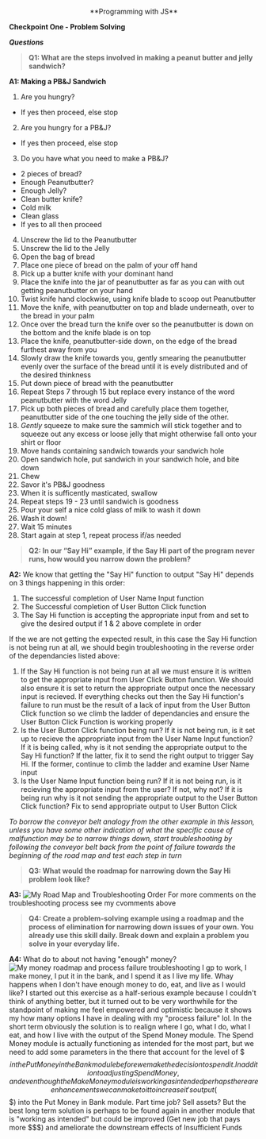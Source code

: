 <p style="text-align: center;">**Programming with JS**<br>

**Checkpoint One - Problem Solving**</p>

**_Questions_**
> **Q1: What are the steps involved in making a peanut butter and jelly sandwich?**

**A1: Making a PB&J Sandwich**

1. Are you hungry?
  * If yes then proceed, else stop
2. Are you hungry for a PB&J?
  * If yes then proceed, else stop
3. Do you have what you need to make a PB&J?
  * 2 pieces of bread?
  * Enough Peanutbutter?
  * Enough Jelly?
  * Clean butter knife?
  * Cold milk
  * Clean glass
  * If yes to all then proceed
4. Unscrew the lid to the Peanutbutter
5. Unscrew the lid to the Jelly
6. Open the bag of bread
7. Place one piece of bread on the palm of your off hand
8. Pick up a butter knife with your dominant hand
9. Place the knife into the jar of peanutbutter as far as you can with out getting peanutbutter on your hand
10. Twist knife hand clockwise, using knife blade to scoop out Peanutbutter
11. Move the knife, with peanutbutter on top and blade underneath, over to the bread in your palm
12. Once over the bread turn the knife over so the peanutbutter is down on the bottom and the knife blade is on top
13. Place the knife, peanutbutter-side down, on the edge of the bread furthest away from you
14. Slowly draw the knife towards you, gently smearing the peanutbutter evenly over the surface of the bread until it is evely distributed and of the desired thinkness
15. Put down piece of bread with the peanutbutter
16. Repeat Steps 7 through 15 but replace every instance of the word peanutbutter with the word Jelly
17. Pick up both pieces of bread and carefully place them together, peanutbutter side of the one touching the jelly side of the other.
18. _Gently_ squeeze to make sure the sammich will stick together and to squeeze out any excess or loose jelly that might otherwise fall onto your shirt or floor
19. Move hands containing sandwich towards your sandwich hole
20. Open sandwich hole, put sandwich in your sandwich hole, and bite down
21. Chew
22. Savor it's PB&J goodness
23. When it is sufficently masticated, swallow
24. Repeat steps 19 - 23 until sandwich is goodness
25. Pour your self a nice cold glass of milk to wash it down
26. Wash it down!
27. Wait 15 minutes
28. Start again at step 1, repeat process if/as needed

> **Q2: In our “Say Hi” example, if the Say Hi part of the program never runs, how would you narrow down the problem?**

**A2:** We know that getting the "Say Hi" function to output "Say Hi" depends on 3 things happening in this order:
  1. The successful completion of User Name Input function
  2. The Successful completion of User Button Click function
  3. The Say Hi function is accepting the appropriate input from and set to give the desired output if 1 & 2 above complete in order

If the we are not getting the expected result, in this case the Say Hi function is not being run at all, we should begin troubleshooting in the reverse order of the dependancies listed above:

1. If the Say Hi function is not being run at all we must ensure it is written to get the appropriate input from User Click Button function. We should also ensure it is set to return the appropriate output once the necessary input is recieved. If everything checks out then the Say Hi function's failure to run must be the result of a lack of input from the User Button Click function so we climb the ladder of dependancies and ensure the User Button Click Function is working properly
2. Is the User Button Click function being run? If it is not being run, is it set up to recieve the appropriate input from the User Name Input function? If it is being called, why is it not sending the appropriate output to the Say Hi function? If the latter, fix it to send the right output to trigger Say Hi.  If the former, continue to climb the ladder and examine User Name input
3. Is the User Name Input function being run? If it is not being run, is it recieving the appropriate input from the user? If not, why not? If it is being run why is it not sending the appropriate output to the User Button Click function? Fix to send appropriate output to User Button Click

_To borrow the conveyor belt analogy from the other example in this lesson, unless you have some other indication of what the specific cause of malfunction may be to narrow things down, start troubleshooting by following the conveyor belt back from the point of failure towards the beginning of the road map and test each step in turn_

> **Q3: What would the roadmap for narrowing down the Say Hi problem look like?**

**A3:**
![My Road Map and Troubleshooting Order](http://kupras.net/img/CheckPoint%201%20Roadmap%20and%20Troubleshooting.jpeg)
For more comments on the troubleshooting process see my cvomments above

> **Q4: Create a problem-solving example using a roadmap and the process of elimination for narrowing down issues of your own. You already use this skill daily. Break down and explain a problem you solve in your everyday life.**

**A4:** What do to about not having "enough" money?
![My money roadmap and process failure troubleshooting](http://kupras.net/img/CheckPoint%201%20Roadmap%20and%20Troubleshooting2.jpg)
I gp to work, I make money, I put it in the bank, and I spend it as I live my life.  Whay happens when I don't have enough money to do, eat, and live as I would like? I started out this exercise as a half-serious example because I couldn't think of anything better, but it turned out to be very worthwhile for the standpoint of making me feel empowered and optimistic because it shows my how many options I have in dealing with my "process failure" lol. In the short term obviously the solution is to realign where I go, what I do, what I eat, and how I live with the output of the Spend Money module. The Spend Money module is actually functioning as intended for the most part, but we need to add some parameters in the there that account for the level of $$$ in the Put Money in the Bank module before we make the decision to spend it. In addition to adjusting Spend Money, and even though the Make Money module is working as intended perhaps there are enhancements we can make to it to increase it's output ($$$) into the Put Money in Bank module.  Part time job?  Sell assets? But the best long term solution is perhaps to be found again in another module that is "working as intended" but could be improved (Get new job that pays more $$$) and ameliorate the downstream effects of Insufficient Funds
